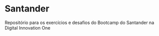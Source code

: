 # Santander
Repositório para os exercícios e desafios do Bootcamp do Santander na Digital Innovation One
